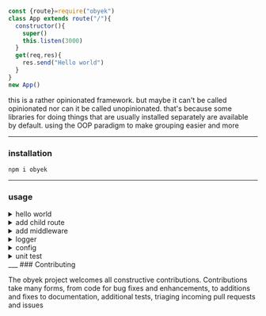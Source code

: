 

```javascript

const {route}=require("obyek")
class App extends route("/"){
  constructor(){
    super()
    this.listen(3000)
  }
  get(req,res){
    res.send("Hello world")
  }
}
new App()
```


this is a rather opinionated framework. but maybe it can't be called opinionated nor can it be called unopinionated. that's because some libraries for doing things that are usually installed separately are available by default. using the OOP paradigm to make grouping easier and more


___
### installation

```
npm i obyek
```
___
### usage

<details><summary>hello world</summary>

```javascript

const {route}=require("obyek")
class App extends route("/"){
  constructor(){
    super()
    this.listen(3000)
  }
  get(req,res){
    res.send("Hello world")
  }
}
new App()
```

</details>




<details><summary>add child route</summary>

```javascript
const {route}=require("obyek")

class Foo extends route("/foo"){
  get(req,res){
    res.send("Foo")
  }
}

class Bar extends route("/bar") {
  get(req,res) {
    res.send("Bar")
  }
}
class App extends route("/") {
  constructor() {
    super()
    this.childRoute(new Foo())
    .childRoute(new Bar())
    .listen(3000)
  }
  get(req,res) {
    res.send("Hello world")
  }
}
new App()
```

</details>



<details><summary>add middleware</summary>

```javascript
const {route}=require("obyek")
class App extends route("/") {
  constructor() {
    super()
    
    
    //relative to current route path
    this.app.all("/",(req,res,next)=>{
      console.info("all")
      next()
    })
    
    
    this.app.post("/",(req,res,next)=>{
      console.info("post")
      next()
    })
    this.listen(3000)
    
  }
  get(req,res) {
    res.send("Hello world")
  }
  post(req,res){
    res.json(req.body)
  }
}
new App()
```

</details>



<details><summary>logger</summary>

```javascript
const {logger}=require("obyek")
//winston
logger.info("hello")
```

</details>


<details><summary>config</summary>

```javascript
const {route,config}=require("obyek")

//default
config({
  logDirName:"log",
  notFoundMiddleware:(req,res)=>{
  res.status(404)
    res.json({
      status:"error",
      message:"not found",
      error:{
        detail:`cannot ${req.method} ${req.url}`
      }
    })
  },
  errorMiddleware:(err,req,res,next)=>{
        console.error(err)
        res.status(500)
        res.json({status:"error",message:"internal server error",
        error:{detail:err.stack}})
  }
})

class App extends route("/"){
  get(){
    throw new Error("error")
  }


  //config method is called after listen method
  config(cnfg){
        //default
        //set to false to disable middleware
        cnfg.json={}
        cnfg.cors = false //{}
        cnfg.helmet=false //{}
        cnfg.compression=false //{}
        cnfg.urlencoded={
          extended:false
        }
        cnfg.cookieParser=[] //[secret,options]
        cnfg.static = false //[root,options]
        
   }
}

new App().listen(3000)
```

</details>


<details>
  <summary>unit test</summary>
  
  
  ```javascript
  const {route,testRequest} = require("obyek")
  
  class App extends route("/"){
    get(req,res){
      res.send("testing")
    }
  }
  
  //i assume you are using jest
  test("example test",async ()=>{
    expect((
    await testRequest(new App())
    .get("/")
    ).text).toBe("testing")
  })
  
  ```
  
  
</details>
___
### Contributing

The obyek project welcomes all constructive contributions. Contributions take many forms, from code for bug fixes and enhancements, to additions and fixes to documentation, additional tests, triaging incoming pull requests and issues
